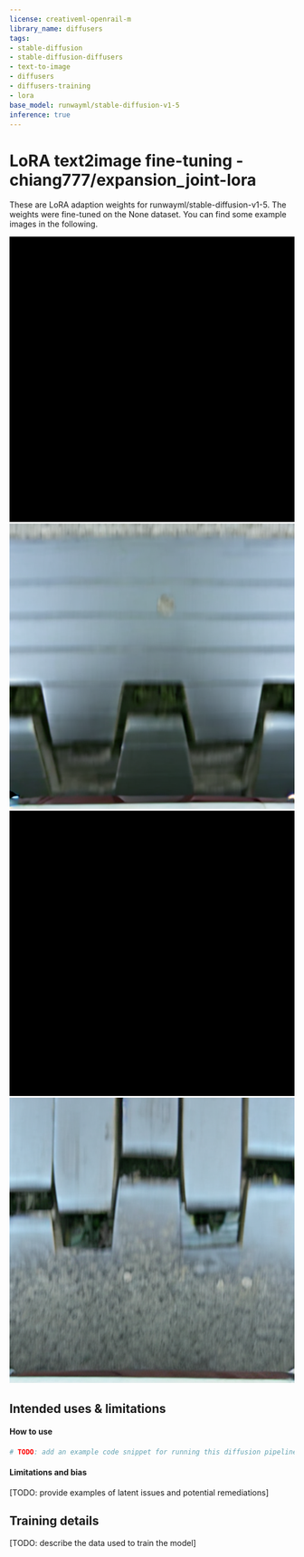 ```yaml
---
license: creativeml-openrail-m
library_name: diffusers
tags:
- stable-diffusion
- stable-diffusion-diffusers
- text-to-image
- diffusers
- diffusers-training
- lora
base_model: runwayml/stable-diffusion-v1-5
inference: true
---
```


<!-- This model card has been generated automatically according to the information the training script had access to. You
should probably proofread and complete it, then remove this comment. -->


# LoRA text2image fine-tuning - chiang777/expansion_joint-lora
These are LoRA adaption weights for runwayml/stable-diffusion-v1-5. The weights were fine-tuned on the None dataset. You can find some example images in the following. 

![img_0](./image_0.png)
![img_1](./image_1.png)
![img_2](./image_2.png)
![img_3](./image_3.png)



## Intended uses & limitations

#### How to use

```python
# TODO: add an example code snippet for running this diffusion pipeline
```

#### Limitations and bias

[TODO: provide examples of latent issues and potential remediations]

## Training details

[TODO: describe the data used to train the model]